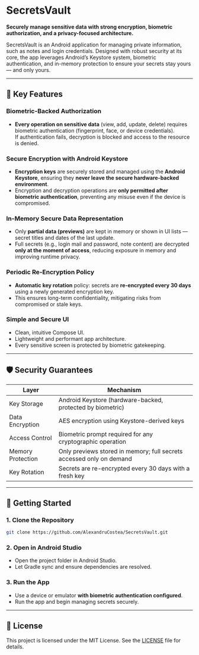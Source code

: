# SecretsVault

**Securely manage sensitive data with strong encryption, biometric authorization, and a privacy-focused architecture.**

SecretsVault is an Android application for managing private information, such as notes and login credentials. Designed with robust security at its core, the app leverages Android’s Keystore system, biometric authentication, and in-memory protection to ensure your secrets stay yours — and only yours.

---

## 🔐 Key Features

### Biometric-Backed Authorization

* **Every operation on sensitive data** (view, add, update, delete) requires biometric authentication (fingerprint, face, or device credentials). <br>
If authentication fails, decryption is blocked and access to the resource is denied.

### Secure Encryption with Android Keystore

* **Encryption keys** are securely stored and managed using the **Android Keystore**, ensuring they **never leave the secure hardware-backed environment**.
* Encryption and decryption operations are **only permitted after biometric authentication**, preventing any misuse even if the device is compromised.

### In-Memory Secure Data Representation

* Only **partial data (previews)** are kept in memory or shown in UI lists — secret titles and dates of the last update.
* Full secrets (e.g., login mail and password, note content) are decrypted **only at the moment of access**, reducing exposure in memory and improving runtime privacy.

### Periodic Re-Encryption Policy

* **Automatic key rotation** policy: secrets are **re-encrypted every 30 days** using a newly generated encryption key.
* This ensures long-term confidentiality, mitigating risks from compromised or stale keys.

### Simple and Secure UI

* Clean, intuitive Compose UI.
* Lightweight and performant app architecture.
* Every sensitive screen is protected by biometric gatekeeping.

---

## 🛡️ Security Guarantees

| Layer              | Mechanism                                                               |
| ------------------ | ----------------------------------------------------------------------- |
| Key Storage        | Android Keystore (hardware-backed, protected by biometric)              |
| Data Encryption    | AES encryption using Keystore-derived keys                              |
| Access Control     | Biometric prompt required for any cryptographic operation               |
| Memory Protection  | Only previews stored in memory; full secrets accessed only on demand    |
| Key Rotation       | Secrets are re-encrypted every 30 days with a fresh key                 |

---

## 🚀 Getting Started

### 1. Clone the Repository

```bash
git clone https://github.com/AlexandruCostea/SecretsVault.git
```

### 2. Open in Android Studio

* Open the project folder in Android Studio.
* Let Gradle sync and ensure dependencies are resolved.

### 3. Run the App

* Use a device or emulator **with biometric authentication configured**.
* Run the app and begin managing secrets securely.

---

## 📄 License

This project is licensed under the MIT License. See the [LICENSE](https://github.com/AlexandruCostea/SecretsVault/blob/master/LICENSE) file for details.
